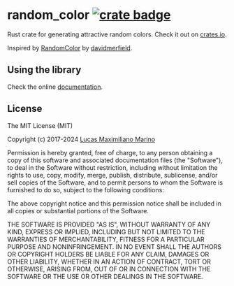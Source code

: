 # random_color [![crate badge](https://img.shields.io/crates/v/random_color.svg)](https://crates.io/crates/random_color)

Rust crate for generating attractive random colors. Check it out on [crates.io](https://crates.io/crates/random_color).

Inspired by [RandomColor](https://github.com/davidmerfield/randomColor) by [davidmerfield](https://github.com/davidmerfield).

## Using the library

Check the online [documentation](https://docs.rs/random_color/latest/random_color/).

## License

The MIT License (MIT)

Copyright (c) 2017-2024 [Lucas Maximiliano Marino](https://lucasmarino.me)

Permission is hereby granted, free of charge, to any person obtaining a copy
of this software and associated documentation files (the "Software"), to deal
in the Software without restriction, including without limitation the rights
to use, copy, modify, merge, publish, distribute, sublicense, and/or sell
copies of the Software, and to permit persons to whom the Software is
furnished to do so, subject to the following conditions:

The above copyright notice and this permission notice shall be included in all
copies or substantial portions of the Software.

THE SOFTWARE IS PROVIDED "AS IS", WITHOUT WARRANTY OF ANY KIND, EXPRESS OR
IMPLIED, INCLUDING BUT NOT LIMITED TO THE WARRANTIES OF MERCHANTABILITY,
FITNESS FOR A PARTICULAR PURPOSE AND NONINFRINGEMENT. IN NO EVENT SHALL THE
AUTHORS OR COPYRIGHT HOLDERS BE LIABLE FOR ANY CLAIM, DAMAGES OR OTHER
LIABILITY, WHETHER IN AN ACTION OF CONTRACT, TORT OR OTHERWISE, ARISING FROM,
OUT OF OR IN CONNECTION WITH THE SOFTWARE OR THE USE OR OTHER DEALINGS IN THE
SOFTWARE.
